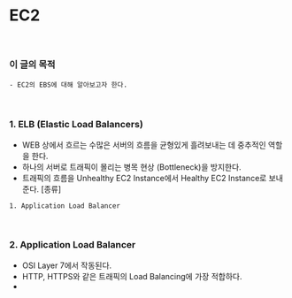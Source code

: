# EC2
<br/>

### 이 글의 목적
    - EC2의 EBS에 대해 알아보고자 한다.
<br/>

### 1. ELB (Elastic Load Balancers)
- WEB 상에서 흐르는 수많은 서버의 흐름을 균형있게 흘려보내는 데 중추적인 역할을 한다.
- 하나의 서버로 트래픽이 몰리는 병목 현상 (Bottleneck)을 방지한다.
- 트래픽의 흐름을 Unhealthy EC2 Instance에서 Healthy EC2 Instance로 보내준다.
[종류]
```plaintext
1. Application Load Balancer
```
<br/>

### 2. Application Load Balancer
- OSI Layer 7에서 작동된다.
- HTTP, HTTPS와 같은 트래픽의 Load Balancing에 가장 적합하다.
- 
